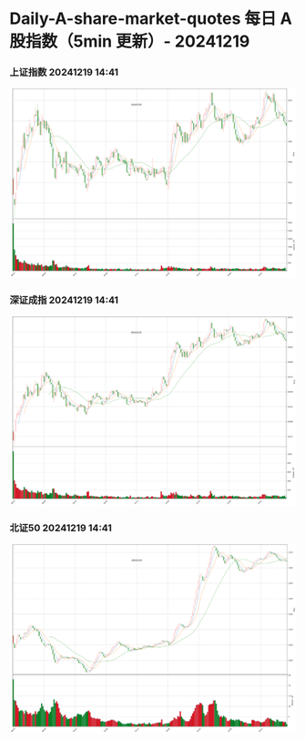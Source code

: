 
# Daily-A-share-market-quotes 每日 A 股指数（5min 更新）- 20241219

### 上证指数 20241219 14:41
![](./fig/2024/12/20241219-sh000001.png)

### 深证成指 20241219 14:41
![](./fig/2024/12/20241219-sz399001.png)

### 北证50 20241219 14:41
![](./fig/2024/12/20241219-bj899050.png)
